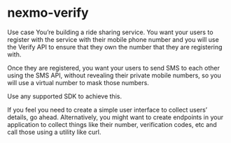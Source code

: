 # nexmo-verify

Use case
You’re building a ride sharing service. You want your users to register with the service with their mobile phone number and you will use the Verify API to ensure that they own the number that they are registering with.

Once they are registered, you want your users to send SMS to each other using the SMS API, without revealing their private mobile numbers, so you will use a virtual number to mask those numbers.

Use any supported SDK to achieve this.

If you feel you need to create a simple user interface to collect users’ details, go ahead. Alternatively, you might want to create endpoints in your application to collect things like their number, verification codes, etc and call those using a utility like curl.